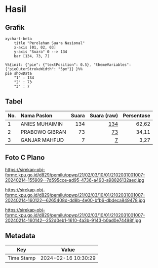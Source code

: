 # Hasil

## Grafik

```mermaid
xychart-beta
    title "Perolehan Suara Nasional"
    x-axis [01, 02, 03]
    y-axis "Suara" 0 --> 134
    bar [134, 73, 7]
```

```mermaid
%%{init: {"pie": {"textPosition": 0.5}, "themeVariables": {"pieOuterStrokeWidth": "5px"}} }%%
pie showData
    "1" : 134
    "2" : 73
    "3" : 7
```

## Tabel

| No. | Nama Paslon    | Suara | Suara (raw) | Persentase |
|:--- |:-------------- | -----:| -----------:| ----------:|
| 1   | ANIES MUHAIMIN | 134   | [134][p-1]  | 62,62      |
| 2   | PRABOWO GIBRAN | 73    | [73][p-2]   | 34,11      |
| 3   | GANJAR MAHFUD  | 7     | [7][p-3]    | 3,27       |


[p-1]: https://github.com/gigit-pemilu/pemilu-2024/blob/main/pilpres/hitung-suara/sub/21-kepulauan-riau/sub/02-karimun/sub/03-karimun/sub/1001-tanjung-balai/sub/007-tps/sub/paslon-1.txt
[p-2]: https://github.com/gigit-pemilu/pemilu-2024/blob/main/pilpres/hitung-suara/sub/21-kepulauan-riau/sub/02-karimun/sub/03-karimun/sub/1001-tanjung-balai/sub/007-tps/sub/paslon-2.txt
[p-3]: https://github.com/gigit-pemilu/pemilu-2024/blob/main/pilpres/hitung-suara/sub/21-kepulauan-riau/sub/02-karimun/sub/03-karimun/sub/1001-tanjung-balai/sub/007-tps/sub/paslon-3.txt

## Foto C Plano

https://sirekap-obj-formc.kpu.go.id/d829/pemilu/ppwp/21/02/03/10/01/2102031001007-20240214-155909--7d595cce-ad95-4736-a490-a98826132aed.jpg

https://sirekap-obj-formc.kpu.go.id/d829/pemilu/ppwp/21/02/03/10/01/2102031001007-20240214-160122--6265408d-dd8b-4e00-bfb6-dbdeca849478.jpg

https://sirekap-obj-formc.kpu.go.id/d829/pemilu/ppwp/21/02/03/10/01/2102031001007-20240214-160142--252d0eb1-1610-4a3b-9143-b0ad0e74498f.jpg


## Metadata

| Key        | Value               |
| ---------- | ------------------- |
| Time Stamp | 2024-02-16 10:30:29 |



